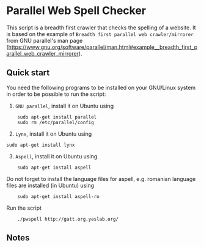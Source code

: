 Parallel Web Spell Checker
==========================

This script is a breadth first crawler that checks the spelling of a website. 
It is based on the example of `Breadth first parallel web crawler/mirrorer` from GNU parallel's man page (https://www.gnu.org/software/parallel/man.html#example__breadth_first_parallel_web_crawler_mirrorer).

Quick start
-----------

You need the following programs to be installed on your GNU/Linux system in order to be possible to run the script:
1. `GNU parallel`, install it on Ubuntu using 
```
    sudo apt-get install parallel
    sudo rm /etc/parallel/config
```
2. `Lynx`, install it on Ubuntu using
```
sudo apt-get install lynx
```
3. `Aspell`, install it on Ubuntu using
```
    sudo apt-get install aspell   
```
Do not forget to install the language files for aspell, e.g. romanian language files are installed (in Ubuntu) using
``` 
    sudo apt-get install aspell-ro
```

Run the script
```
    ./pwspell http://gatt.org.yeslab.org/
```

Notes
-----
